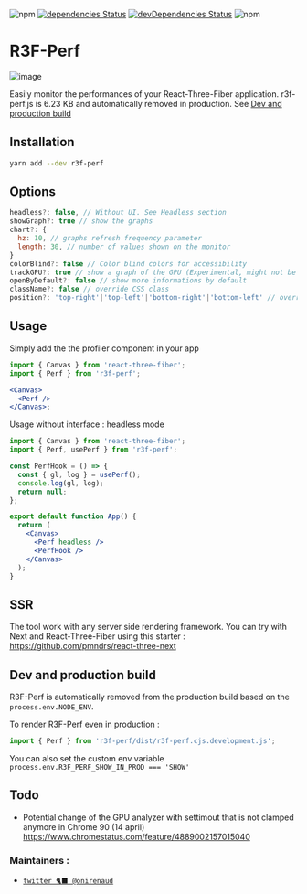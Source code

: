 ![npm](https://img.shields.io/npm/v/r3f-perf) [![dependencies Status](https://status.david-dm.org/gh/RenaudROHLINGER/r3f-perf.svg)](https://david-dm.org/RenaudROHLINGER/r3f-perf) [![devDependencies Status](https://status.david-dm.org/gh/RenaudROHLINGER/r3f-perf.svg?type=dev)](https://david-dm.org/RenaudROHLINGER/r3f-perf?type=dev) ![npm](https://img.shields.io/npm/dw/r3f-perf)

# R3F-Perf

![image](https://user-images.githubusercontent.com/15867665/108375920-c34f5c00-7245-11eb-87ba-22cba3de0cb5.png)

Easily monitor the performances of your React-Three-Fiber application.
r3f-perf.js is 6.23 KB and automatically removed in production. See [Dev and production build](#dev-and-production-build)

## Installation

```bash
yarn add --dev r3f-perf
```

## Options

```jsx
headless?: false, // Without UI. See Headless section
showGraph?: true // show the graphs
chart?: {
  hz: 10, // graphs refresh frequency parameter
  length: 30, // number of values shown on the monitor
}
colorBlind?: false // Color blind colors for accessibility
trackGPU?: true // show a graph of the GPU (Experimental, might not be relevant)
openByDefault?: false // show more informations by default
className?: false // override CSS class
position?: 'top-right'|'top-left'|'bottom-right'|'bottom-left' // override position, default is top-right
```

## Usage

Simply add the the profiler component in your app

```jsx
import { Canvas } from 'react-three-fiber';
import { Perf } from 'r3f-perf';

<Canvas>
  <Perf />
</Canvas>;
```

Usage without interface : headless mode

```jsx
import { Canvas } from 'react-three-fiber';
import { Perf, usePerf } from 'r3f-perf';

const PerfHook = () => {
  const { gl, log } = usePerf();
  console.log(gl, log);
  return null;
};

export default function App() {
  return (
    <Canvas>
      <Perf headless />
      <PerfHook />
    </Canvas>
  );
}
```

## SSR

The tool work with any server side rendering framework. You can try with Next and React-Three-Fiber using this starter :
https://github.com/pmndrs/react-three-next

## Dev and production build

R3F-Perf is automatically removed from the production build based on the `process.env.NODE_ENV`.

To render R3F-Perf even in production :

```jsx
import { Perf } from 'r3f-perf/dist/r3f-perf.cjs.development.js';
```

You can also set the custom env variable `process.env.R3F_PERF_SHOW_IN_PROD === 'SHOW'`

## Todo

- Potential change of the GPU analyzer with settimout that is not clamped anymore in Chrome 90 (14 april) https://www.chromestatus.com/feature/4889002157015040

### Maintainers :

- [`twitter 🐈‍⬛ @onirenaud`](https://twitter.com/onirenaud)
